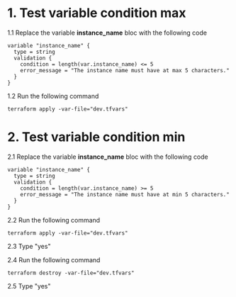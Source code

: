 # 1. Test variable condition max

1.1 Replace the variable **instance_name** bloc with the following code
```
variable "instance_name" {
  type = string
  validation {
    condition = length(var.instance_name) <= 5
    error_message = "The instance name must have at max 5 characters."
  }
}
```

1.2 Run the following command
```
terraform apply -var-file="dev.tfvars"
```

# 2. Test variable condition min
2.1 Replace the variable **instance_name** bloc with the following code
```
variable "instance_name" {
  type = string
  validation {
    condition = length(var.instance_name) >= 5
    error_message = "The instance name must have at min 5 characters."
  }
}
```

2.2 Run the following command
```
terraform apply -var-file="dev.tfvars"
```
2.3 Type "yes"

2.4 Run the following command
```
terraform destroy -var-file="dev.tfvars"
```
2.5 Type "yes"